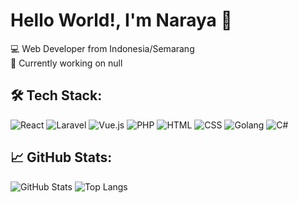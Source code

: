 # Hello World!, I'm Naraya 👋

💻 Web Developer from Indonesia/Semarang  
🚀 Currently working on null 


## 🛠️ Tech Stack:
![React](https://img.shields.io/badge/-React-61DAFB?style=flat-square&logo=react&logoColor=black)
![Laravel](https://img.shields.io/badge/-Laravel-FF2D20?style=flat-square&logo=laravel&logoColor=white)
![Vue.js](https://img.shields.io/badge/-Vue.js-4FC08D?style=flat-square&logo=vue.js&logoColor=white)
![PHP](https://img.shields.io/badge/-PHP-777BB4?style=flat-square&logo=php&logoColor=white)
![HTML](https://img.shields.io/badge/-HTML5-E34F26?style=flat-square&logo=html5&logoColor=white)
![CSS](https://img.shields.io/badge/-CSS3-1572B6?style=flat-square&logo=css3&logoColor=white)
![Golang](https://img.shields.io/badge/-Golang-00ADD8?style=flat-square&logo=go&logoColor=white)
![C#](https://img.shields.io/badge/-C%23-239120?style=flat-square&logo=c-sharp&logoColor=white)



## 📈 GitHub Stats:
![GitHub Stats](https://github-readme-stats.vercel.app/api?username=telole&show_icons=true&theme=dark)
![Top Langs](https://github-readme-stats.vercel.app/api/top-langs/?username=telole&layout=compact&theme=dark)

